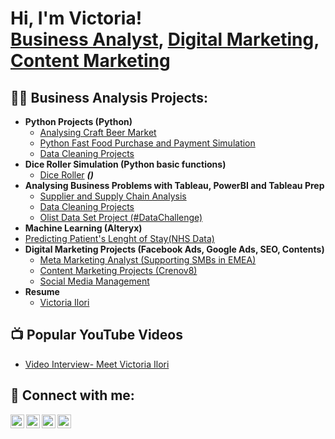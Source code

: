 <h1>Hi, I'm Victoria! <br/><a href="https://github.com/VictoriaModupeIlori">Business Analyst</a>, <a href="https://www.linkedin.com/in/victoriailori/">Digital Marketing</a>, <a href="https://docs.google.com/document/d/1i20nSE5TtULnTvZ53nGIJ3VvrUvvGP6OPb_gzTXgxqw/edit?usp=sharing">Content Marketing</a></h1>

<h2>👨‍💻 Business Analysis Projects:</h2>

- <b>Python Projects (Python)</b>
  - [Analysing Craft Beer Market](https://github.com/joshmadakor1/Algorithms-Practice)
  - [Python Fast Food Purchase and Payment Simulation](https://github.com/joshmadakor1/Sentinel-Lab)
  - [Data Cleaning Projects](https://github.com/joshmadakor1/Jwipe.PowerShell)
- <b>Dice Roller Simulation (Python basic functions)</b>
  - [Dice Roller](https://github.com/joshmadakor1/4chan-Image-Analysis-Middleware-C964) <b><i>()</b></i>
- <b>Analysing Business Problems with Tableau, PowerBI and Tableau Prep</b>
  - [Supplier and Supply Chain Analysis](https://github.com/joshmadakor1/Sentinel-Lab)
  - [Data Cleaning Projects](https://github.com/joshmadakor1/Jwipe.PowerShell)
  - [Olist Data Set Project (#DataChallenge)](https://github.com/joshmadakor1/AD_PS)
 - <b>Machine Learning (Alteryx)</b>
  - [Predicting Patient's Lenght of Stay(NHS Data)](https://github.com/joshmadakor1/PowerShell-Integrity-FIM)
- <b>Digital Marketing Projects (Facebook Ads, Google Ads, SEO, Contents)</b>
  - [Meta Marketing Analyst (Supporting SMBs in EMEA)](https://github.com/joshmadakor1/EncrypterPOC)
  - [Content Marketing Projects (Crenov8)](https://github.com/joshmadakor1/DecrypterPOC)
  - [Social Media Management](https://github.com/joshmadakor1/Key-Logger-With-Email)
- <b>Resume</b>
  - [Victoria Ilori]( https://docs.google.com/document/d/19g_iUf1pjwdzgWF8tI_lK1rMmtyIr44q/edit?usp=sharing&ouid=114857301470125427254&rtpof=true&sd=true)

<h2>📺 Popular YouTube Videos</h2>

- [Video Interview- Meet Victoria Ilori](https://www.youtube.com/@ilorimodupe1973/https:/www.youtube.com/@ilorimodupe1973)


<h2> 🤳 Connect with me:</h2>

[<img align="left" alt="VictoriaIlori | YouTube" width="22px" src="https://cdn.jsdelivr.net/npm/simple-icons@v3/icons/youtube.svg" />][youtube]
[<img align="left" alt="VictoriaIlori | Twitter" width="22px" src="https://cdn.jsdelivr.net/npm/simple-icons@v3/icons/twitter.svg" />][twitter]
[<img align="left" alt="VictoriaIlori | LinkedIn" width="22px" src="https://cdn.jsdelivr.net/npm/simple-icons@v3/icons/linkedin.svg" />][linkedin]
[<img align="left" alt="VictoriaIlori | Instagram" width="22px" src="https://cdn.jsdelivr.net/npm/simple-icons@v3/icons/instagram.svg" />][instagram]

[twitter]: https://twitter.com/movicxy
[youtube]: https://www.youtube.com/@ilorimodupe1973/
[instagram]: https://www.instagram.com/movicxy/
[linkedin]: https://www.linkedin.com/in/victoriailori/

<!--
**VictoriaModupeIlori/VictoriaModupeIlori** is a ✨ _special_ ✨ repository because its `README.md` (this file) appears on your GitHub profile.

Here are some ideas to get you started:

- 🔭 I’m currently working on ...
- 🌱 I’m currently learning ...
- 👯 I’m looking to collaborate on ...
- 🤔 I’m looking for help with ...
- 💬 Ask me about ...
- 📫 How to reach me: ...
- 😄 Pronouns: ...
- ⚡ Fun fact: ...
-->
